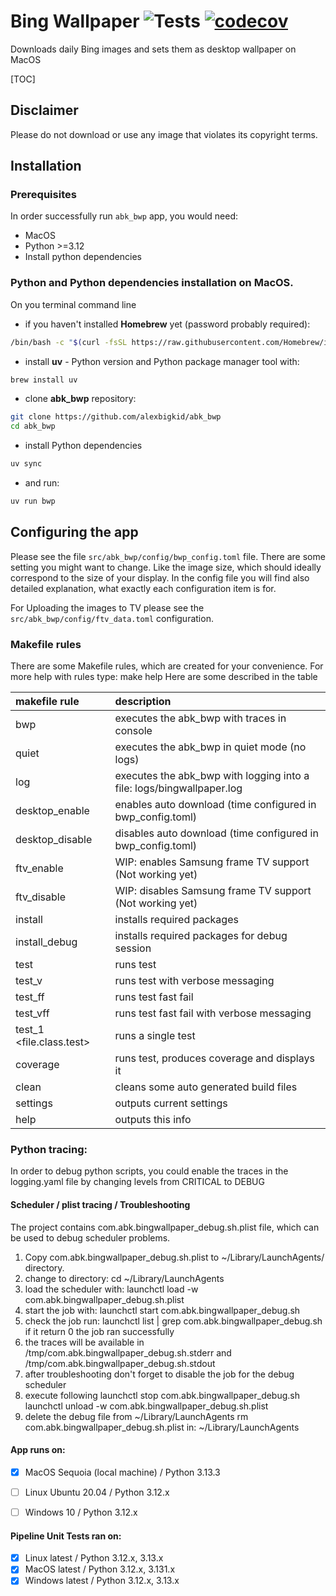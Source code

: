# Bing Wallpaper ![Tests](https://github.com/alexbigkid/abk_bwp/actions/workflows/pipeline.yml/badge.svg) [![codecov](https://codecov.io/gh/alexbigkid/abk_bwp/branch/master/graph/badge.svg)](https://codecov.io/gh/alexbigkid/abk_bwp)
Downloads daily Bing images and sets them as desktop wallpaper on MacOS

[TOC]


## Disclaimer
Please do not download or use any image that violates its copyright terms.


## Installation

### Prerequisites
In order successfully run <code>abk_bwp</code> app, you would need:
- MacOS
- Python >=3.12
- Install python dependencies

### Python and Python dependencies installation on MacOS.
On you terminal command line
- if you haven't installed <b>Homebrew</b> yet (password probably required):
```bash
/bin/bash -c "$(curl -fsSL https://raw.githubusercontent.com/Homebrew/install/HEAD/install.sh)"
```
- install <b>uv</b> - Python version and Python package manager tool with:
```bash
brew install uv
```
- clone <b>abk_bwp</b> repository:
```bash
git clone https://github.com/alexbigkid/abk_bwp
cd abk_bwp
```
- install Python dependencies
```bash
uv sync
```
- and run:
```bash
uv run bwp
```

## Configuring the app
Please see the file <code>src/abk_bwp/config/bwp_config.toml</code> file. There are some setting you might want to change. Like the image size, which should ideally correspond to the size of your display. In the config file you will find also detailed explanation, what exactly each configuration item is for.

For Uploading the images to TV please see the <code>src/abk_bwp/config/ftv_data.toml</code> configuration.


### Makefile rules
There are some Makefile rules, which are created for your convenience. For more help with rules type: make help
Here are some described in the table

| makefile rule            | description                                                           |
| :----------------------- | :-------------------------------------------------------------------- |
| bwp                      | executes the abk_bwp with traces in console                           |
| quiet                    | executes the abk_bwp in quiet mode (no logs)                          |
| log                      | executes the abk_bwp with logging into a file: logs/bingwallpaper.log |
| desktop_enable           | enables auto download (time configured in bwp_config.toml)            |
| desktop_disable          | disables auto download (time configured in bwp_config.toml)           |
| ftv_enable               | WIP: enables Samsung frame TV support (Not working yet)               |
| ftv_disable              | WIP: disables Samsung frame TV support (Not working yet)              |
| install                  | installs required packages                                            |
| install_debug            | installs required packages for debug session                          |
| test                     | runs test                                                             |
| test_v                   | runs test with verbose messaging                                      |
| test_ff                  | runs test fast fail                                                   |
| test_vff                 | runs test fast fail with verbose messaging                            |
| test_1 <file.class.test> | runs a single test                                                    |
| coverage                 | runs test, produces coverage and displays it                          |
| clean                    | cleans some auto generated build files                                |
| settings                 | outputs current settings                                              |
| help                     | outputs this info                                                     |


### Python tracing:
In order to debug python scripts, you could enable the traces in the
logging.yaml file by changing levels from CRITICAL to DEBUG


#### Scheduler / plist tracing / Troubleshooting
The project contains com.abk.bingwallpaper_debug.sh.plist file, which can be used to debug scheduler problems.
1. Copy com.abk.bingwallpaper_debug.sh.plist to ~/Library/LaunchAgents/ directory.
2. change to directory: cd ~/Library/LaunchAgents
3. load the scheduler with: launchctl load -w com.abk.bingwallpaper_debug.sh.plist
4. start the job with: launchctl start com.abk.bingwallpaper_debug.sh
5. check the job run: launchctl list | grep com.abk.bingwallpaper_debug.sh
   if it return 0 the job ran successfully
6. the traces will be available in
   /tmp/com.abk.bingwallpaper_debug.sh.stderr
   and
   /tmp/com.abk.bingwallpaper_debug.sh.stdout
7. after troubleshooting don't forget to disable the job for the debug scheduler
8. execute following
   launchctl stop com.abk.bingwallpaper_debug.sh
   launchctl unload -w com.abk.bingwallpaper_debug.sh.plist
9. delete the debug file from ~/Library/LaunchAgents
   rm com.abk.bingwallpaper_debug.sh.plist in: ~/Library/LaunchAgents


#### App runs on:
- [x] MacOS Sequoia (local machine) / Python 3.13.3
- [ ] Linux Ubuntu 20.04  / Python 3.12.x
- [ ] Windows 10 / Python 3.12.x


#### Pipeline Unit Tests ran on:
- [x] Linux latest / Python 3.12.x, 3.13.x
- [x] MacOS latest / Python 3.12.x, 3.131.x
- [x] Windows latest / Python 3.12.x, 3.13.x
